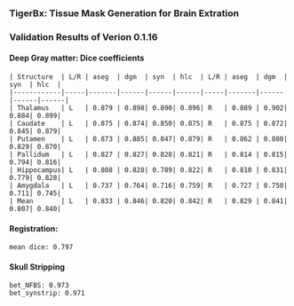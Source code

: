 ### TigerBx: Tissue Mask Generation for Brain Extration

### Validation Results of Verion 0.1.16
#### Deep Gray matter: Dice coefficients

    | Structure  | L/R | aseg  | dgm  | syn  | hlc  | L/R | aseg  | dgm  | syn  | hlc  |
    |------------|-----|-------|------|------|------|-----|-------|------|------|------|
    | Thalamus   | L   | 0.879 | 0.898| 0.890| 0.896| R   | 0.889 | 0.902| 0.884| 0.899|
    | Caudate    | L   | 0.875 | 0.874| 0.850| 0.875| R   | 0.875 | 0.872| 0.845| 0.879|
    | Putamen    | L   | 0.873 | 0.885| 0.847| 0.879| R   | 0.862 | 0.880| 0.829| 0.870|
    | Pallidum   | L   | 0.827 | 0.827| 0.828| 0.821| R   | 0.814 | 0.815| 0.794| 0.816|
    | Hippocampus| L   | 0.808 | 0.828| 0.789| 0.822| R   | 0.810 | 0.831| 0.779| 0.828|
    | Amygdala   | L   | 0.737 | 0.764| 0.716| 0.759| R   | 0.727 | 0.750| 0.711| 0.745|
    | Mean       | L   | 0.833 | 0.846| 0.820| 0.842| R   | 0.829 | 0.841| 0.807| 0.840|
#### Registration:
    mean dice: 0.797

#### Skull Stripping
    bet_NFBS: 0.973
    bet_synstrip: 0.971





